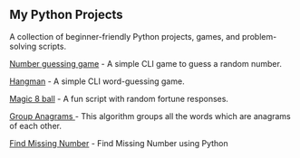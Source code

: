 ## My Python Projects

A collection of beginner-friendly Python projects, games, and problem-solving scripts.


[Number guessing game](https://github.com/sapan322/my_python_projects/tree/main/Number%20guessing%20game) - A simple CLI game to guess a random number.

[Hangman](https://github.com/sapan322/my_python_projects/tree/main/Hangman) - A simple CLI word-guessing game.

[Magic 8 ball](https://github.com/sapan322/my_python_projects/tree/main/Magic%208%20ball) - A fun script with random fortune responses.

[Group Anagrams
](https://github.com/sapan322/my_python_projects/tree/main/Group%20Anagrams) - This algorithm groups all the words which are anagrams of each other.

[Find Missing Number](https://github.com/sapan322/my_python_projects/tree/main/Find%20Missing%20Number) - Find Missing Number using Python
